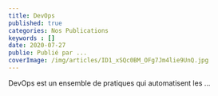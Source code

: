 ```yaml
---
title: DevOps
published: true
categories: Nos Publications
keywords : []
date: 2020-07-27
publie: Publié par ...
coverImage: /img/articles/ID1_xSQc0BM_OFg7Jm4lie9UnQ.jpg
---
```



DevOps est un ensemble de pratiques qui automatisent les ...